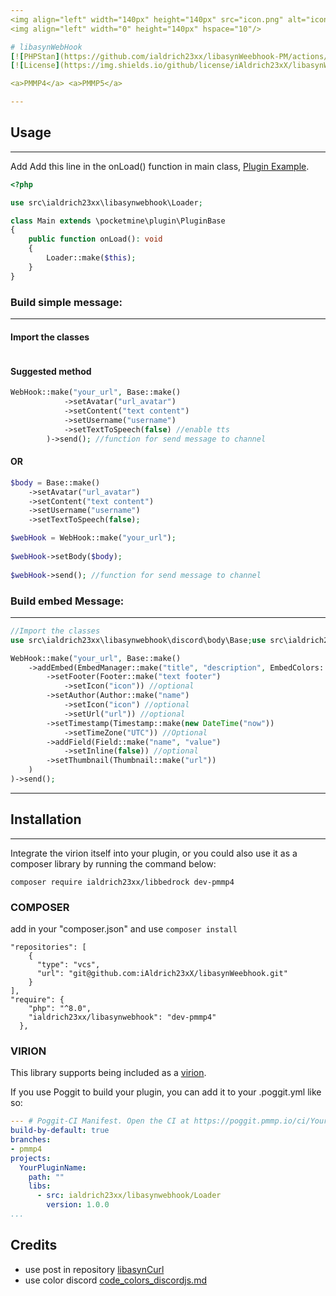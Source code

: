 ```yaml
---
<img align="left" width="140px" height="140px" src="icon.png" alt="icon">
<img align="left" width="0" height="140px" hspace="10"/>

# libasynWebHook
[![PHPStan](https://github.com/ialdrich23xx/libasynWeebhook-PM/actions/workflows/phpstan.yml/badge.svg)](https://github.com/ialdrich23xx/libasynWeebhook-PM/actions/workflows/phpstan.yml)
[![License](https://img.shields.io/github/license/iAldrich23xX/libasynWeebhook-PM)](https://github.com/iAldrich23xX/libasynWeebhook-PM/blob/pmmp4/LICENSE)

<a>PMMP4</a> <a>PMMP5</a>

---
```


## Usage

---

<p>Add Add this line in the onLoad() function in main class, <a href="example-plugin">Plugin Example</a>.</p>

```php
<?php

use src\ialdrich23xx\libasynwebhook\Loader;

class Main extends \pocketmine\plugin\PluginBase
{
    public function onLoad(): void
    {
        Loader::make($this);
    }
}
```

### Build simple message:

---

#### Import the classes

```php


```

#### Suggested method

```php
WebHook::make("your_url", Base::make()
            ->setAvatar("url_avatar")
            ->setContent("text content")
            ->setUsername("username")
            ->setTextToSpeech(false) //enable tts
        )->send(); //function for send message to channel
```

#### OR

```php
$body = Base::make()
    ->setAvatar("url_avatar")
    ->setContent("text content")
    ->setUsername("username")
    ->setTextToSpeech(false);

$webHook = WebHook::make("your_url");
 
$webHook->setBody($body);
 
$webHook->send(); //function for send message to channel
```

### Build embed Message:

---

```php
//Import the classes
use src\ialdrich23xx\libasynwebhook\discord\body\Base;use src\ialdrich23xx\libasynwebhook\discord\body\embed\Author;use src\ialdrich23xx\libasynwebhook\discord\body\embed\EmbedColors;use src\ialdrich23xx\libasynwebhook\discord\body\embed\EmbedManager;use src\ialdrich23xx\libasynwebhook\discord\body\embed\Field;use src\ialdrich23xx\libasynwebhook\discord\body\embed\Footer;use src\ialdrich23xx\libasynwebhook\discord\body\embed\Thumbnail;use src\ialdrich23xx\libasynwebhook\discord\body\embed\Timestamp;use src\ialdrich23xx\libasynwebhook\discord\WebHook;

WebHook::make("your_url", Base::make()
    ->addEmbed(EmbedManager::make("title", "description", EmbedColors::Green)
        ->setFooter(Footer::make("text footer")
            ->setIcon("icon")) //optional
        ->setAuthor(Author::make("name")
            ->setIcon("icon") //optional
            ->setUrl("url")) //optional
        ->setTimestamp(Timestamp::make(new DateTime("now"))
            ->setTimeZone("UTC")) //Optional
        ->addField(Field::make("name", "value")
            ->setInline(false)) //optional
        ->setThumbnail(Thumbnail::make("url"))
    )
)->send();
```

---
## Installation

---

<p>Integrate the virion itself into your plugin, or you could also use it as a composer library by running the command below:</p>

    composer require ialdrich23xx/libbedrock dev-pmmp4

### COMPOSER

add in your "composer.json" and use `composer install`

```
"repositories": [
    {
      "type": "vcs",
      "url": "git@github.com:iAldrich23xX/libasynWeebhook.git"
    }
],
"require": {
    "php": "^8.0",
    "ialdrich23xx/libasynwebhook": "dev-pmmp4"
  },
```

### VIRION

<p>This library supports being included as a <a href="https://github.com/poggit/support/blob/master/virion.md">virion</a>.</p>

<p>If you use Poggit to build your plugin, you can add it to your .poggit.yml like so:</p>

```yml
--- # Poggit-CI Manifest. Open the CI at https://poggit.pmmp.io/ci/YourGithubUserName/YourPluginName
build-by-default: true
branches:
- pmmp4
projects:
  YourPluginName:
    path: ""
    libs:
      - src: ialdrich23xx/libasynwebhook/Loader
        version: 1.0.0
...
```

## Credits

* use post in repository <a href="https://github.com/NetherGamesMC/libasynCurl">libasynCurl</a>
* use color discord <a href="https://gist.github.com/thomasbnt/b6f455e2c7d743b796917fa3c205f812">code_colors_discordjs.md</a>

